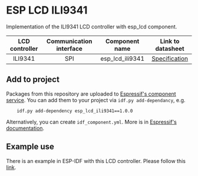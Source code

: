# ESP LCD ILI9341

Implementation of the ILI9341 LCD controller with esp_lcd component. 

| LCD controller | Communication interface | Component name | Link to datasheet |
| :------------: | :---------------------: | :------------: | :---------------: |
| ILI9341        | SPI                     | esp_lcd_ili9341     | [Specification](https://cdn-shop.adafruit.com/datasheets/ILI9341.pdf) |

## Add to project

Packages from this repository are uploaded to [Espressif's component service](https://components.espressif.com/).
You can add them to your project via `idf.py add-dependancy`, e.g. 
```
    idf.py add-dependency esp_lcd_ili9341==1.0.0
```

Alternatively, you can create `idf_component.yml`. More is in [Espressif's documentation](https://docs.espressif.com/projects/esp-idf/en/latest/esp32/api-guides/tools/idf-component-manager.html).

## Example use

There is an example in ESP-IDF with this LCD controller. Please follow this [link](https://github.com/espressif/esp-idf/tree/master/examples/peripherals/lcd/spi). 
